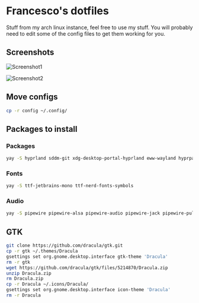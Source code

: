 # Francesco's dotfiles

Stuff from my arch linux instance, feel free to use my stuff.
You will probably need to edit some of the config files to get them working for you.

## Screenshots

![Screenshot1](https://pix.milkywan.fr/IsQW0UiA.png)

![Screenshot2](https://pix.milkywan.fr/ZBmnTr3h.png)

## Move configs

```bash
cp -r config ~/.config/
```

## Packages to install

### Packages

```bash
yay -S hyprland sddm-git xdg-desktop-portal-hyprland eww-wayland hyprpaper hyprshot kitty nemo p7zip-gui polkit-kde-agent pyprland waybar wofi btop neofetch pipes.sh qt5-wayland qt6-wayland
```

### Fonts
```bash
yay -S ttf-jetbrains-mono ttf-nerd-fonts-symbols 
```

### Audio

```bash
yay -S pipewire pipewire-alsa pipewire-audio pipewire-jack pipewire-pulse wireplumber noise-suppression-for-voice pavucontrol
```

## GTK

```bash
git clone https://github.com/dracula/gtk.git
cp -r gtk ~/.themes/Dracula
gsettings set org.gnome.desktop.interface gtk-theme 'Dracula'
rm -r gtk
wget https://github.com/dracula/gtk/files/5214870/Dracula.zip
unzip Dracula.zip
rm Dracula.zip
cp -r Dracula ~/.icons/Dracula/
gsettings set org.gnome.desktop.interface icon-theme 'Dracula'
rm -r Dracula
```
